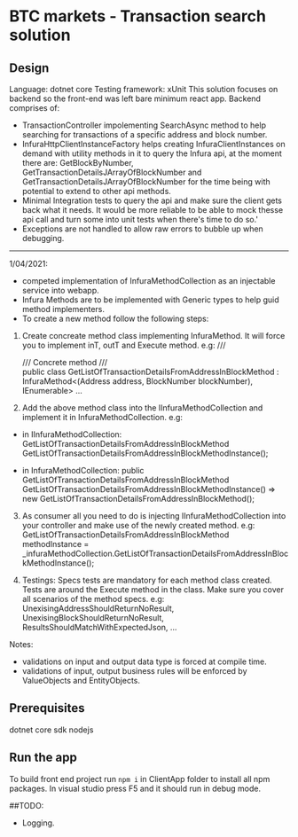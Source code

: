 # BTC markets - Transaction search solution

## Design
Language: dotnet core
Testing framework: xUnit
This solution focuses on backend so the front-end was left bare minimum react app.
Backend comprises of:
- TransactionController impolementing SearchAsync method to help searching for transactions of a specific address and block number.
- InfuraHttpClientInstanceFactory helps creating InfuraClientInstances on demand with utility methods in it to query the Infura api, at the moment there are: GetBlockByNumber, GetTransactionDetailsJArrayOfBlockNumber and GetTransactionDetailsJArrayOfBlockNumber for the time being with potential to extend to other api methods.
- Minimal Integration tests to query the api and make sure the client gets back what it needs. It would be more reliable to be able  to mock thesse api call and turn some into unit tests when there's time to do so.'
- Exceptions are not handled to allow raw errors to bubble up when debugging.


--------------------
1/04/2021:
- competed implementation of InfuraMethodCollection as an injectable service into webapp.
- Infura Methods are to be implemented with Generic types to help guid method implementers.
- To create a new method follow the following steps:

1. Create concreate method class implementing InfuraMethod. It will force you to implement inT, outT and Execute method.
e.g:
    /// <summary>
    /// Concrete method
    /// </summary>
    public class GetListOfTransactionDetailsFromAddressInBlockMethod : InfuraMethod<(Address address, BlockNumber blockNumber), IEnumerable<TransactionDetails>>
    ...

2. Add the above method class into the IInfuraMethodCollection and implement it in InfuraMethodCollection.
e.g:
- in IInfuraMethodCollection:
        GetListOfTransactionDetailsFromAddressInBlockMethod GetListOfTransactionDetailsFromAddressInBlockMethodInstance();

- in InfuraMethodCollection:
        public GetListOfTransactionDetailsFromAddressInBlockMethod GetListOfTransactionDetailsFromAddressInBlockMethodInstance() => new GetListOfTransactionDetailsFromAddressInBlockMethod();

3. As consumer all you need to do is injecting IInfuraMethodCollection into your controller and make use of the newly created method.
e.g:
            GetListOfTransactionDetailsFromAddressInBlockMethod methodInstance = _infuraMethodCollection.GetListOfTransactionDetailsFromAddressInBlockMethodInstance();

4. Testings: Specs tests are mandatory for each method class created. Tests are around the Execute method in the class. Make sure you cover all scenarios of the method specs.
e.g: UnexisingAddressShouldReturnNoResult, UnexisingBlockShouldReturnNoResult, ResultsShouldMatchWithExpectedJson, ...

Notes:
- validations on input and output data type is forced at compile time.
- validations of input, output business rules will be enforced by ValueObjects and EntityObjects.

## Prerequisites 
dotnet core sdk
nodejs

## Run the app
To build front end project run `npm i` in ClientApp folder to install all npm packages.
In visual studio press F5 and it should run in debug mode.

##TODO:
- Logging.